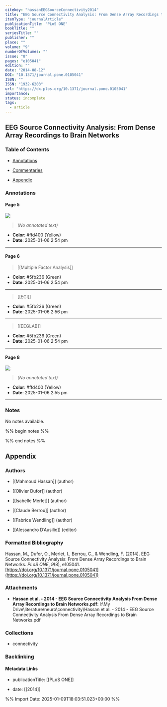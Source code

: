 ```yaml
---
citekey: "hassanEEGSourceConnectivity2014"
title: "EEG Source Connectivity Analysis: From Dense Array Recordings to Brain Networks"
itemType: "journalArticle"
publicationTitle: "PLoS ONE"
bookTitle: ""
seriesTitle: ""
publisher: ""
place: ""
volume: "9"
numberOfVolumes: ""
issue: "8"
pages: "e105041"
edition: ""
date: "2014-08-12"
DOI: "10.1371/journal.pone.0105041"
ISBN: ""
ISSN: "1932-6203"
url: "https://dx.plos.org/10.1371/journal.pone.0105041"
importance: 
status: incomplete
tags:
  - article
---
```


## EEG Source Connectivity Analysis: From Dense Array Recordings to Brain Networks

### Table of Contents

- [Annotations](#annotations)

+ [Commentaries](#commentaries)

- [Appendix](#appendix)

### Annotations




#### Page 5




![](<0 - Supplementary/images/hassanEEGSourceConnectivity2014.md/image-5-x28-y311.png>)



> *(No annotated text)*




- **Color**: #ffd400 (Yellow)
- **Date**: 2025-01-06 2:54 pm

---



#### Page 6








> [[Multiple Factor Analysis]]





- **Color**: #5fb236 (Green)
- **Date**: 2025-01-06 2:54 pm

---








> [[EGI]]





- **Color**: #5fb236 (Green)
- **Date**: 2025-01-06 2:56 pm

---








> [[EEGLAB]]





- **Color**: #5fb236 (Green)
- **Date**: 2025-01-06 2:54 pm

---



#### Page 8




![](<0 - Supplementary/images/hassanEEGSourceConnectivity2014.md/image-8-x54-y61.png>)



> *(No annotated text)*




- **Color**: #ffd400 (Yellow)
- **Date**: 2025-01-06 2:55 pm

---





### Notes


No notes available.


%% begin notes %%

<!-- Write your personal notes here -->

%% end notes %%

## Appendix

### Authors


- [[Mahmoud Hassan]] (author)

- [[Olivier Dufor]] (author)

- [[Isabelle Merlet]] (author)

- [[Claude Berrou]] (author)

- [[Fabrice Wendling]] (author)

- [[Alessandro D’Ausilio]] (editor)




### Formatted Bibliography

Hassan, M., Dufor, O., Merlet, I., Berrou, C., & Wendling, F. (2014). EEG Source Connectivity Analysis: From Dense Array Recordings to Brain Networks. _PLoS ONE_, _9_(8), e105041. [https://doi.org/10.1371/journal.pone.0105041](https://doi.org/10.1371/journal.pone.0105041)




### Attachments


- **Hassan et al. - 2014 - EEG Source Connectivity Analysis From Dense Array Recordings to Brain Networks.pdf**: I:\My Drive\literature\neuro\connectivity\Hassan et al. - 2014 - EEG Source Connectivity Analysis From Dense Array Recordings to Brain Networks.pdf




### Collections


- connectivity





### Backlinking


#### Metadata Links


- publicationTitle: [[PLoS ONE]]




- date: [[2014]]





<!-- Any additional notes or comments -->


%% Import Date: 2025-01-09T18:03:51.023+00:00 %%
